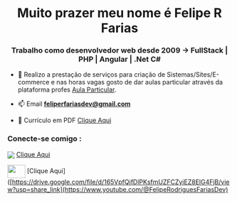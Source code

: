 <h1 align="center">Muito prazer meu nome é Felipe R Farias</h1>
<h3 align="center">Trabalho como desenvolvedor web desde 2009 -> FullStack | PHP | Angular | .Net C#</h3>

- 🔭  Realizo a prestação de serviços para criação de Sistemas/Sites/E-commerce e nas horas vagas gosto de dar aulas particular através da plataforma profes [Aula Particular](https://profes.com.br/felipe.farias).

- 📫 Email **feliperfariasdev@gmail.com**

- 📄 Currículo em PDF [Clique Aqui](https://drive.google.com/file/d/165VpfQjfDlPKsfmUZFCZyiEZ8ElG4FjB/view?usp=share_link)

<h3 align="left">Conecte-se comigo :</h3>

<img align="center" src="https://static.licdn.com/sc/h/8s162nmbcnfkg7a0k8nq9wwqo" /> [Clique Aqui](https://www.linkedin.com/in/desenvolvedor)

<img align="center" src="https://raw.githubusercontent.com/rahuldkjain/github-profile-readme-generator/master/src/images/icons/Social/youtube.svg" height="30" width="40" /> [Clique Aqui]([https://drive.google.com/file/d/165VpfQjfDlPKsfmUZFCZyiEZ8ElG4FjB/view?usp=share_link](https://www.youtube.com/@FelipeRodriguesFariasDev)
